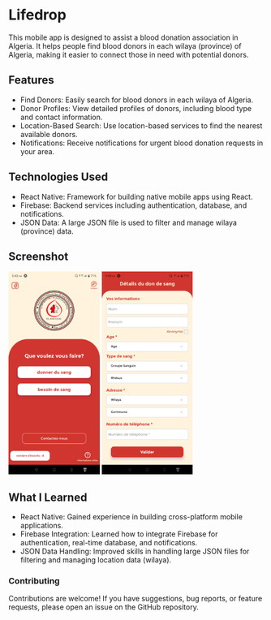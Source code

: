 # Lifedrop
This mobile app is designed to assist a blood donation association in Algeria. It helps people find blood donors in each wilaya (province) of Algeria, making it easier to connect those in need with potential donors.

## Features
- Find Donors: Easily search for blood donors in each wilaya of Algeria.
- Donor Profiles: View detailed profiles of donors, including blood type and contact information.
- Location-Based Search: Use location-based services to find the nearest available donors.
- Notifications: Receive notifications for urgent blood donation requests in your area.

## Technologies Used
- React Native: Framework for building native mobile apps using React.
- Firebase: Backend services including authentication, database, and notifications.
- JSON Data: A large JSON file is used to filter and manage wilaya (province) data.

## Screenshot
<img src="https://github.com/sabuuuu/lifeDrop/blob/main/Screenshot_20230909-174226.png" alt="Blood Donation App Screenshot" height="400">
<img src="https://github.com/sabuuuu/lifeDrop/blob/main/Screenshot_20230909-174229.png" alt="Blood Donation App Screenshot" height="400">

## What I Learned
- React Native: Gained experience in building cross-platform mobile applications.
- Firebase Integration: Learned how to integrate Firebase for authentication, real-time database, and notifications.
- JSON Data Handling: Improved skills in handling large JSON files for filtering and managing location data (wilaya).

### Contributing
Contributions are welcome! If you have suggestions, bug reports, or feature requests, please open an issue on the GitHub repository.
